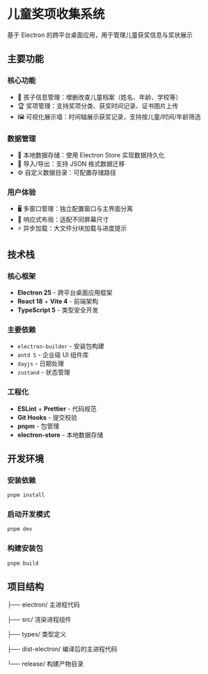 # 儿童奖项收集系统

基于 Electron 的跨平台桌面应用，用于管理儿童获奖信息与奖状展示



## 主要功能

### 核心功能
- 👦 孩子信息管理：增删改查儿童档案（姓名、年龄、学校等）
- 🏆 奖项管理：支持奖项分类、获奖时间记录、证书图片上传
- 🖼️ 可视化展示墙：时间轴展示获奖记录，支持按儿童/时间/年龄筛选

### 数据管理
- 📁 本地数据存储：使用 Electron Store 实现数据持久化
- 🔄 导入/导出：支持 JSON 格式数据迁移
- ⚙️ 自定义数据目录：可配置存储路径

### 用户体验
- 🖥️ 多窗口管理：独立配置窗口与主界面分离
- 📱 响应式布局：适配不同屏幕尺寸
- ⚡ 异步加载：大文件分块加载与进度提示

## 技术栈

### 核心框架
- **Electron 25** - 跨平台桌面应用框架
- **React 18** + **Vite 4** - 前端架构
- **TypeScript 5** - 类型安全开发

### 主要依赖
- `electron-builder` - 安装包构建
- `antd 5` - 企业级 UI 组件库
- `dayjs` - 日期处理
- `zustand` - 状态管理

### 工程化
- **ESLint** + **Prettier** - 代码规范
- **Git Hooks** - 提交校验
- **pnpm** - 包管理
- **electron-store** - 本地数据存储

## 开发环境

### 安装依赖
```bash
pnpm install
```
### 启动开发模式
```bash
pnpm dev
```
### 构建安装包
```bash
pnpm build
```

## 项目结构
├── electron/ 主进程代码

├── src/ 渲染进程组件

├── types/ 类型定义

├── dist-electron/ 编译后的主进程代码

└── release/ 构建产物目录
